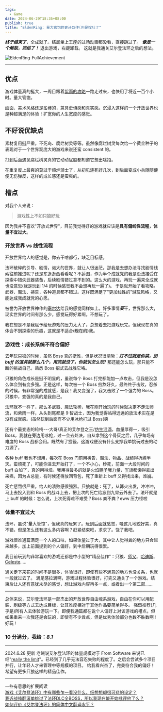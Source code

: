 ```yaml
---
tags:
  - Game
date: 2024-06-29T18:36+08:00
publish: true
title: "EldenRing: 量大管饱的史诗巨作(但是撑吐了"
---
```

***终于结束了***，全成就了。结局坐上王座的过场动画都没看，直接跳过了。
***像是一个解脱，完结了！*** 退出游戏，右键卸载。
这就是我通关艾尔登法环之后的想法。

![EldenRing-FullAchievement](https://2f5bc65.webp.li/2024/EldenRing-FullAchievement.png)

---
## 优点
游戏体量真的挺大，一周目跟着[紫雨的攻略](https://www.bilibili.com/video/BV1Z34y1r7ZV)一路走过来，也快用了将近一百个小时。量大管饱。

画面、美术风格还是蛮棒的，兼具史诗感和真实感。沉浸入这样的一个开放世界也是种超满足的体验！扩宽你的人生宽度的感觉。

## 不好说优缺点
素材复用挺严重，不死鸟、腐烂树灵等等。虽然像腐烂树灵每次给一个黄金种子的表现对于一个世界观庞大的游戏来说还蛮 consistent 的。

打到后面遇见腐烂树灵真的它动动屁股都知道它想出啥招。

在重复度上最爽的莫过于熔炉骑士了，从初见连死好几次，到后面变成小兵随随便便无伤弹反，这样的成长感还是蛮爽的。

## 槽点
对我个人来说：

> 游戏性上不如只狼好玩

因为我并不喜欢"开放式世界"，目前我觉得好的游戏就应该是**具有偏线性流程，体量不宜过大**。

### 开放世界 vs 线性流程
开放世界给人的感觉是，你去干啥都行，缺乏目标感。

法环破碎的引导、剧情，诺大的世界，就让人很迷茫，那我是去想办法寻找剧情线索往前推进呢？还是东逛逛西看看呢？不舔图，作为半个成就党的我是没法接受在探索中错失武器装备，后续剧情错过拿不到的。这么大的游戏，再玩一遍来全成就也没意思(我是玩到 1/4 的时候感觉我不会想再玩一遍了)。
于是就开始了看攻略。武器、魔法、祷告，各种道具都不错过。这样既满足了"更加线性的"游玩风格，又能达成我成就党的心愿。

被誉为开放世界神作的[塞尔达](https://zelda.nintendo.com/breath-of-the-wild/)给我的感觉同样如上。好多事情***要***干，世界那么大，现实世界的时间有那么少，感觉玩得好累啊，不想玩了。

我在想是不是我赋予给玩游戏的压力太大了，总想着去把游戏玩完。但我现在真的体会不到探索的乐趣，这就是不适合~~(现在的)~~我。

### 游戏性：成长系统不符合偏好
去年玩[只狼](https://store.steampowered.com/agecheck/app/814380)的时候，虽然 Boss 真的挺难，但是状况很清晰：***打不过就是你菜，加 buff 的道具就那么几个，用完就没了，你就说怎么玩?*** 那还能怎么玩，那只能不断的挑战自己，熟悉 Boss 招式去战胜它咯。

只狼的角色成长是挺不明显的，虽说每个 Boss 打完都能加一点攻击，但我是没怎么体会到有变多强。正是这样，每次被一个 Boss 煎熬好久，最终终于击败，忍杀的时候，有非常强的成就感，是我！我又变强了，我又击败了一个强力的 Boss。
只狼中，变强的真的是我自己。

法环就不一样了，那么多武器、魔法轮椅，我在刚开始玩的时候就决定不走法师流，和紫雨一样，从头到尾都是 9 智战士，因为我觉得站得远远的放法术实在是没有成就感。(虽然玩到后面有不少用冰枪打过 Boss(笑

还有个最变态的轮椅---大哥/真正的艾尔登之王/[仿生泪滴](https://wiki.biligame.com/eldenring/%E4%BB%BF%E8%BA%AB%E6%B3%AA%E6%BB%B4%E7%9A%84%E9%AA%A8%E7%81%B0)，血量厚得一，吸引 Boss，我就在旁边用冰枪，过一会去处决，自从拿到这个骨灰之后，几乎每场有难度的 Boss 战都会用。既然有了捷径，这游戏便没有什么支撑我单挑玩过去的动力源了。

各种 buff 我也不想用，每次在 Boss 门前用祷告、魔法、物品、战绩得折腾半天。蛮烦死了，可能你进去开始打了，一个不小心，秒死，前面一大段时间的 buff 白加了，真的用得烦。我用得最多的就是[火焰赐予我力量](https://wiki.biligame.com/eldenring/%E7%81%AB%E7%84%B0%E5%95%8A%EF%BC%8C%E8%B5%90%E4%BA%88%E6%88%91%E5%8A%9B%E9%87%8F%EF%BC%81)，[军旗](https://wiki.biligame.com/eldenring/%E8%80%81%E5%B0%86%E7%9A%84%E5%86%9B%E6%97%97)都懒得拿出来摇，因为占总量，有时候还得放回背包，死了重新上 buff 又得找出来，难崩。

死亡惩罚很严重，给人的溃败感很强烈。只狼就是：死了，从篝火出发，冲冲冲，马上去投入到和 Boss 的战斗上去，把上次的死亡给忘到九霄云外去了。法环就是上 buff 的时候：怎么说，上次死得难不难受？Boss 粪不粪？eww 压力怪啦

### 体量不宜过大

法环，虽说"量大管饱"，但我真的玩累了。玩到后面就感觉，哇这儿地貌好美，真不错。但是怎么还有这么多内容啊？赶紧结束吧，求求了。饶了我吧。

游戏很难通篇满足一个人的口味，如果体量过于大，其中让人觉得粪的地方只会越来越多，加上前面提到的个人偏好，到中后期玩得很累。

我目前玩到的非常喜欢的游戏还都是中小型的"精品佳作"：只狼、[师父](https://store.steampowered.com/app/2138710/Sifu/)、[哈迪斯](https://store.steampowered.com/app/1145360/Hades)、[Celeste](https://store.steampowered.com/app/504230/Celeste/).....

通关走下来花的时间不是很多，体验很好，即使有些不满意的地方也没关系，也就一段就过去了。
满足感拉满啊，游戏过程体验很好，打完又通关了一个游戏。结束后让人还有意犹未尽的感觉，想让游戏内容再多一点，或者出一个第二部......

---

总体来说，艾尔登法环是一部杰出的开放世界自由魂系游戏，自由在你可以用配装、刷级等方式去达成目标，让其难度相对于其他作品要简单得多。
强烈推荐(几乎是)所有人去体验游玩一下。即便我通篇都在说个人偏好上对该游戏的槽点，但如果重来一次我还是会玩的，即使有不少粪点，但是优秀体验部分也数不胜数啊！好玩！

### 10 分满分，我给：**_8.1_**

---
2024.6.28 更新
老贼说艾尔登法环的体量规模对于 From Software 来说已经"[really the limit](https://www.gamesradar.com/games/action-rpg/elden-ring-is-really-the-limit-hidetaka-miyazaki-says-hed-be-concerned-about-pushing-fromsoftware-to-make-something-bigger-than-its-open-world-rpg-masterwork/)"。已经到了几乎无法容忍失败的程度了。之后会尝试多个项目并行，让年轻人才来管理中等规模的项目。
给我看兴奋了，完美符合我的偏好！希望有更多只狼这样的精品佳作。

---
一些有意思的扩展阅读  
[游戏《艾尔登法环》中有哪些乍一看没什么，细想想却很可悲的设定？](http://www.zhihu.com/question/518457201/answer/2393983068)  
[我近战纯翻滚单挑过了法环DLC全BOSS，所以我现在能开始批评他了么？](https://www.bilibili.com/video/BV1Ws421T7m2)  
[如何评价《艾尔登法环》的简体中文翻译水平？](http://www.zhihu.com/question/527929084/answer/2623487818)